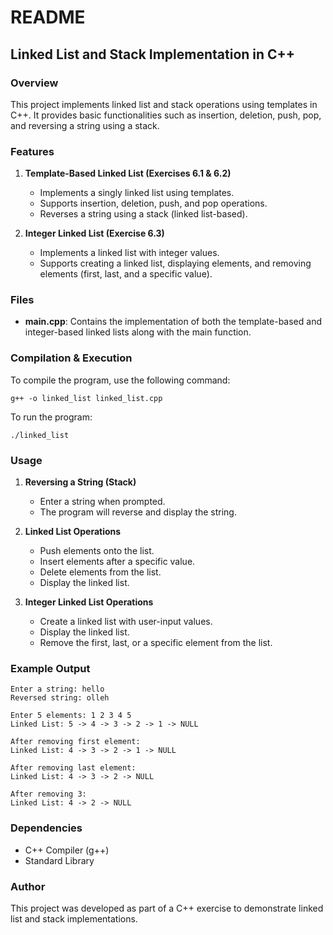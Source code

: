# README

## Linked List and Stack Implementation in C++

### Overview
This project implements linked list and stack operations using templates in C++. It provides basic functionalities such as insertion, deletion, push, pop, and reversing a string using a stack.

### Features
1. **Template-Based Linked List (Exercises 6.1 & 6.2)**
   - Implements a singly linked list using templates.
   - Supports insertion, deletion, push, and pop operations.
   - Reverses a string using a stack (linked list-based).

2. **Integer Linked List (Exercise 6.3)**
   - Implements a linked list with integer values.
   - Supports creating a linked list, displaying elements, and removing elements (first, last, and a specific value).

### Files
- **main.cpp**: Contains the implementation of both the template-based and integer-based linked lists along with the main function.

### Compilation & Execution
To compile the program, use the following command:
```
g++ -o linked_list linked_list.cpp
```
To run the program:
```
./linked_list
```

### Usage
1. **Reversing a String (Stack)**
   - Enter a string when prompted.
   - The program will reverse and display the string.

2. **Linked List Operations**
   - Push elements onto the list.
   - Insert elements after a specific value.
   - Delete elements from the list.
   - Display the linked list.

3. **Integer Linked List Operations**
   - Create a linked list with user-input values.
   - Display the linked list.
   - Remove the first, last, or a specific element from the list.

### Example Output
```
Enter a string: hello
Reversed string: olleh

Enter 5 elements: 1 2 3 4 5
Linked List: 5 -> 4 -> 3 -> 2 -> 1 -> NULL

After removing first element:
Linked List: 4 -> 3 -> 2 -> 1 -> NULL

After removing last element:
Linked List: 4 -> 3 -> 2 -> NULL

After removing 3:
Linked List: 4 -> 2 -> NULL
```

### Dependencies
- C++ Compiler (g++)
- Standard Library

### Author
This project was developed as part of a C++ exercise to demonstrate linked list and stack implementations.

